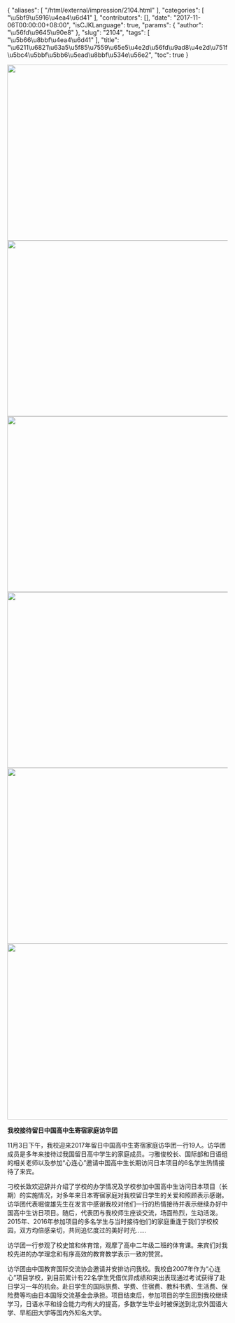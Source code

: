 {
    "aliases": [
        "/html/external/impression/2104.html"
    ],
    "categories": [
        "\u5bf9\u5916\u4ea4\u6d41"
    ],
    "contributors": [],
    "date": "2017-11-06T00:00:00+08:00",
    "isCJKLanguage": true,
    "params": {
        "author": "\u56fd\u9645\u90e8"
    },
    "slug": "2104",
    "tags": [
        "\u5b66\u8bbf\u4ea4\u6d41"
    ],
    "title": "\u6211\u6821\u63a5\u5f85\u7559\u65e5\u4e2d\u56fd\u9ad8\u4e2d\u751f\u5bc4\u5bbf\u5bb6\u5ead\u8bbf\u534e\u56e2",
    "toc": true
}


<img
    src="https://cdn.tfls.online/mirror/full/186b8ee68c565649e36c036e2e846b2cdc2d0ba4.jpg"
    style="display:block;margin-left:auto;margin-right:auto;"
    decoding="async"
    fetchpriority="auto"
    loading="lazy"
    height="401"
    width="600"
/>
<img
    src="https://cdn.tfls.online/mirror/full/61dfcda0defa0128bb4a2ec6707df9540d514916.jpg"
    style="display:block;margin-left:auto;margin-right:auto;"
    decoding="async"
    fetchpriority="auto"
    loading="lazy"
    height="401"
    width="600"
/>
<img
    src="https://cdn.tfls.online/mirror/full/e09392c559e78b222628906096dfbe733105e549.jpg"
    style="display:block;margin-left:auto;margin-right:auto;"
    decoding="async"
    fetchpriority="auto"
    loading="lazy"
    height="401"
    width="600"
/>
<img
    src="https://cdn.tfls.online/mirror/full/a9788429d22d8e1f5176f3cc428c0a848ef03747.jpg"
    style="display:block;margin-left:auto;margin-right:auto;"
    decoding="async"
    fetchpriority="auto"
    loading="lazy"
    height="401"
    width="600"
/>
<img
    src="https://cdn.tfls.online/mirror/full/0269dacc48273294e36384a727c302592406a618.jpg"
    style="display:block;margin-left:auto;margin-right:auto;"
    decoding="async"
    fetchpriority="auto"
    loading="lazy"
    height="401"
    width="600"
/>
<img
    src="https://cdn.tfls.online/mirror/full/9e86be76002b26a9ec1d3e6bd747a3dc85d55764.jpg"
    style="display:block;margin-left:auto;margin-right:auto;"
    decoding="async"
    fetchpriority="auto"
    loading="lazy"
    height="401"
    width="600"
/>




  





**我校接待留日中国高中生寄宿家庭访华团**




11月3日下午，我校迎来2017年留日中国高中生寄宿家庭访华团一行19人。访华团成员是多年来接待过我国留日高中学生的家庭成员。刁雅俊校长、国际部和日语组的相关老师以及参加“心连心”邀请中国高中生长期访问日本项目的6名学生热情接待了来宾。




刁校长致欢迎辞并介绍了学校的办学情况及学校参加中国高中生访问日本项目（长期）的实施情况，对多年来日本寄宿家庭对我校留日学生的关爱和照顾表示感谢。访华团代表堀俊雄先生在发言中感谢我校对他们一行的热情接待并表示继续办好中国高中生访日项目。随后，代表团与我校师生座谈交流，场面热烈，生动活泼。2015年、2016年参加项目的多名学生与当时接待他们的家庭重逢于我们学校校园，双方均倍感亲切，共同追忆度过的美好时光……




访华团一行参观了校史馆和体育馆，观摩了高中二年级二班的体育课。来宾们对我校先进的办学理念和有序高效的教育教学表示一致的赞赏。




访华团由中国教育国际交流协会邀请并安排访问我校。我校自2007年作为“心连心”项目学校，到目前累计有22名学生凭借优异成绩和突出表现通过考试获得了赴日学习一年的机会。赴日学生的国际旅费、学费、住宿费、教科书费、生活费、保险费等均由日本国际交流基金会承担。项目结束后，参加项目的学生回到我校继续学习，日语水平和综合能力均有大的提高，多数学生毕业时被保送到北京外国语大学、早稻田大学等国内外知名大学。




  



